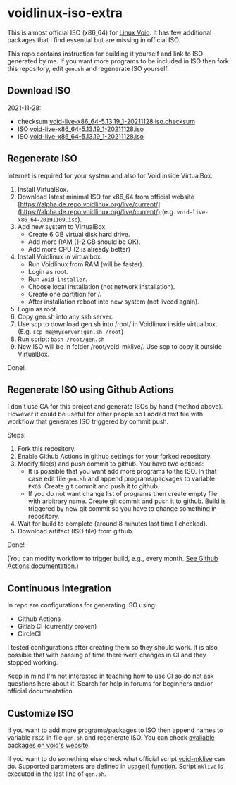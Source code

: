 # voidlinux-iso-extra

This is almost official ISO (x86_64) for [Linux Void](https://voidlinux.org/). It has few additional packages that I find essential but are missing in official ISO.

This repo contains instruction for building it yourself and link to ISO generated by me. If you want more programs to be included in ISO then fork this repository, edit `gen.sh` and regenerate ISO yourself.

## Download ISO

2021-11-28:
* checksum [void-live-x86_64-5.13.19_1-20211128.iso.checksum](https://raw.githubusercontent.com/kotoko/voidlinux-iso-extra/2021-11-28/void-live-x86_64-5.13.19_1-20211128.iso.checksum)
* ISO [void-live-x86_64-5.13.19_1-20211128.iso](https://github.com/kotoko/voidlinux-iso-extra/releases/download/2021-11-28/void-live-x86_64-5.13.19_1-20211128.iso)
* ISO [void-live-x86_64-5.13.19_1-20211128.iso](https://www.dropbox.com/s/dc0jz6r1ojmqark/void-live-x86_64-5.13.19_1-20211128.iso?dl=1)

## Regenerate ISO

Internet is required for your system and also for Void inside VirtualBox.

1. Install VirtualBox.
2. Download latest minimal ISO for x86_64 from official website [https://alpha.de.repo.voidlinux.org/live/current/](https://alpha.de.repo.voidlinux.org/live/current/) (e.g. `void-live-x86_64-20191109.iso`).
3. Add new system to VirtualBox.
    * Create 6 GB virtual disk hard drive.
    * Add more RAM (1-2 GB should be OK).
    * Add more CPU (2 is already better)
4. Install Voidlinux in virtualbox.
    * Run Voidlinux from RAM (will be faster).
    * Login as root.
    * Run `void-installer`.
    * Choose local installation (not network installation).
    * Create one partition for /.
    * After installation reboot into new system (not livecd again).
5. Login as root.
6. Copy gen.sh into any ssh server.
7. Use scp to download gen.sh into /root/ in Voidlinux inside virtualbox. (E.g. `scp me@myserver:gen.sh /root`)
8. Run script: `bash /root/gen.sh`
9. New ISO will be in folder /root/void-mklive/. Use scp to copy it outside VirtualBox.

Done!

## Regenerate ISO using Github Actions

I don't use GA for this project and generate ISOs by hand (method above). However it could be useful for other people so I added text file with workflow that generates ISO triggered by commit push.

Steps:

1. Fork this repository.
2. Enable Github Actions in github settings for your forked repository.
3. Modify file(s) and push commit to github. You have two options:
    * It is possible that you want add more programs to the ISO. In that case edit file `gen.sh` and append programs/packages to variable `PKGS`. Create git commit and push it to github.
    * If you do not want change list of programs then create empty file with arbitrary name. Create git commit and push it to github. Build is triggered by new git commit so you have to change something in repository.
4. Wait for build to complete (around 8 minutes last time I checked).
5. Download artifact (ISO file) from github.

Done!

(You can modify workflow to trigger build, e.g., every month. [See Github Actions documentation](https://docs.github.com/en/actions/learn-github-actions/workflow-syntax-for-github-actions#onschedule).)

## Continuous Integration

In repo are configurations for generating ISO using:

* Github Actions
* Gitlab CI (currently broken)
* CircleCI

I tested configurations after creating them so they should work. It is also possible that with passing of time there were changes in CI and they stopped working.

Keep in mind I'm not interested in teaching how to use CI so do not ask questions here about it. Search for help in forums for beginners and/or official documentation.

## Customize ISO

If you want to add more programs/packages to ISO then append names to variable `PKGS` in file `gen.sh` and regenerate ISO. You can check [available packages on void's website](https://voidlinux.org/packages/?arch=x86_64).

If you want to do something else check what official script [void-mklive](https://github.com/void-linux/void-mklive) can do. Supported parameters are defined in [usage() function](https://github.com/void-linux/void-mklive/blob/master/mklive.sh.in). Script `mklive` is executed in the last line of `gen.sh`.
